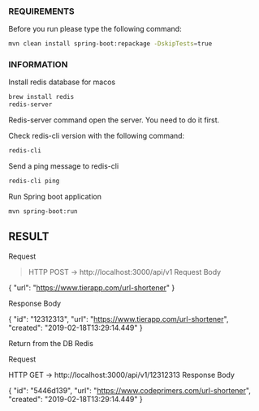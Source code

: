 ### REQUIREMENTS

Before you run please type the following command: 

```bash 
mvn clean install spring-boot:repackage -DskipTests=true
```


### INFORMATION 

Install redis database for macos

```bash
brew install redis
redis-server
```
Redis-server command open  the server. You need to do it first.

Check redis-cli version with the following command: 

```bash 
redis-cli
```

Send a ping message to redis-cli 

```bash 
redis-cli ping
```


Run Spring boot application

```bash
mvn spring-boot:run
```

## RESULT

Request

> HTTP POST -> http://localhost:3000/api/v1
Request Body

{
"url": "https://www.tierapp.com/url-shortener"
}

Response Body

{
"id": "12312313",
"url": "https://www.tierapp.com/url-shortener",
"created": "2019-02-18T13:29:14.449"
}

Return from the DB Redis

Request

HTTP GET -> http://localhost:3000/api/v1/12312313
Response Body

{
"id": "5446d139",
"url": "https://www.codeprimers.com/url-shortener",
"created": "2019-02-18T13:29:14.449"
}
